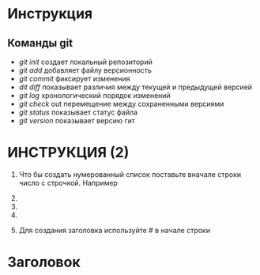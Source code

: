 # Инструкция

## Команды git

 * *git init* создает локальный репозиторий
 * *git add* добавляет файлу версионность
 * *git commit* фиксирует изменения
 * *dit diff* показывает различия между текущей и предыдущей версией
 * *git log* хронологический порядок изменений
 * *git check* out перемещение между сохраненными версиями
 * *git status* показывает статус файла
 * *git version* показывает версию гит


# ИНСТРУКЦИЯ (2)

1. Что бы создать нумерованный список поставьте вначале строки число с строчкой. Например
1.
2.
3.

2. Для создания заголовка используйте # в начале строки

# Заголовок

